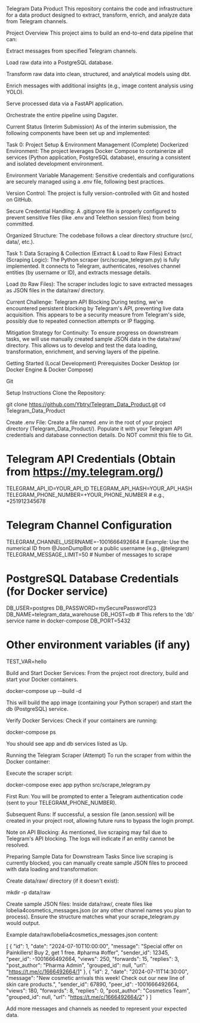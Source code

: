 Telegram Data Product
This repository contains the code and infrastructure for a data product designed to extract, transform, enrich, and analyze data from Telegram channels.

Project Overview
This project aims to build an end-to-end data pipeline that can:

Extract messages from specified Telegram channels.

Load raw data into a PostgreSQL database.

Transform raw data into clean, structured, and analytical models using dbt.

Enrich messages with additional insights (e.g., image content analysis using YOLO).

Serve processed data via a FastAPI application.

Orchestrate the entire pipeline using Dagster.

Current Status (Interim Submission)
As of the interim submission, the following components have been set up and implemented:

Task 0: Project Setup & Environment Management (Complete)
Dockerized Environment: The project leverages Docker Compose to containerize all services (Python application, PostgreSQL database), ensuring a consistent and isolated development environment.

Environment Variable Management: Sensitive credentials and configurations are securely managed using a .env file, following best practices.

Version Control: The project is fully version-controlled with Git and hosted on GitHub.

Secure Credential Handling: A .gitignore file is properly configured to prevent sensitive files (like .env and Telethon session files) from being committed.

Organized Structure: The codebase follows a clear directory structure (src/, data/, etc.).

Task 1: Data Scraping & Collection (Extract & Load to Raw Files)
Extract (Scraping Logic): The Python scraper (src/scrape_telegram.py) is fully implemented. It connects to Telegram, authenticates, resolves channel entities (by username or ID), and extracts message details.

Load (to Raw Files): The scraper includes logic to save extracted messages as JSON files in the data/raw/ directory.

Current Challenge: Telegram API Blocking
During testing, we've encountered persistent blocking by Telegram's API, preventing live data acquisition. This appears to be a security measure from Telegram's side, possibly due to repeated connection attempts or IP flagging.

Mitigation Strategy for Continuity:
To ensure progress on downstream tasks, we will use manually created sample JSON data in the data/raw/ directory. This allows us to develop and test the data loading, transformation, enrichment, and serving layers of the pipeline.

Getting Started (Local Development)
Prerequisites
Docker Desktop (or Docker Engine & Docker Compose)

Git

Setup Instructions
Clone the Repository:

git clone https://github.com/Ybtry/Telegram_Data_Product.git
cd Telegram_Data_Product

Create .env File:
Create a file named .env in the root of your project directory (Telegram_Data_Product/). Populate it with your Telegram API credentials and database connection details. Do NOT commit this file to Git.

# Telegram API Credentials (Obtain from https://my.telegram.org/)
TELEGRAM_API_ID=YOUR_API_ID
TELEGRAM_API_HASH=YOUR_API_HASH
TELEGRAM_PHONE_NUMBER=+YOUR_PHONE_NUMBER # e.g., +251912345678

# Telegram Channel Configuration
TELEGRAM_CHANNEL_USERNAME=-1001666492664 # Example: Use the numerical ID from @JsonDumpBot or a public username (e.g., @telegram)
TELEGRAM_MESSAGE_LIMIT=50 # Number of messages to scrape

# PostgreSQL Database Credentials (for Docker service)
DB_USER=postgres
DB_PASSWORD=mySecurePassword123
DB_NAME=telegram_data_warehouse
DB_HOST=db # This refers to the 'db' service name in docker-compose
DB_PORT=5432

# Other environment variables (if any)
TEST_VAR=hello

Build and Start Docker Services:
From the project root directory, build and start your Docker containers.

docker-compose up --build -d

This will build the app image (containing your Python scraper) and start the db (PostgreSQL) service.

Verify Docker Services:
Check if your containers are running:

docker-compose ps

You should see app and db services listed as Up.

Running the Telegram Scraper (Attempt)
To run the scraper from within the Docker container:

Execute the scraper script:

docker-compose exec app python src/scrape_telegram.py

First Run: You will be prompted to enter a Telegram authentication code (sent to your TELEGRAM_PHONE_NUMBER).

Subsequent Runs: If successful, a session file (anon.session) will be created in your project root, allowing future runs to bypass the login prompt.

Note on API Blocking: As mentioned, live scraping may fail due to Telegram's API blocking. The logs will indicate if an entity cannot be resolved.

Preparing Sample Data for Downstream Tasks
Since live scraping is currently blocked, you can manually create sample JSON files to proceed with data loading and transformation:

Create data/raw/ directory (if it doesn't exist):

mkdir -p data/raw

Create sample JSON files:
Inside data/raw/, create files like lobelia4cosmetics_messages.json (or any other channel names you plan to process). Ensure the structure matches what your scrape_telegram.py would output.

Example data/raw/lobelia4cosmetics_messages.json content:

[
    {
        "id": 1,
        "date": "2024-07-10T10:00:00",
        "message": "Special offer on Painkillers! Buy 2, get 1 free. #pharma #offer",
        "sender_id": 12345,
        "peer_id": -1001666492664,
        "views": 250,
        "forwards": 15,
        "replies": 3,
        "post_author": "Pharma Admin",
        "grouped_id": null,
        "url": "https://t.me/c/1666492664/1"
    },
    {
        "id": 2,
        "date": "2024-07-11T14:30:00",
        "message": "New cosmetic arrivals this week! Check out our new line of skin care products.",
        "sender_id": 67890,
        "peer_id": -1001666492664,
        "views": 180,
        "forwards": 8,
        "replies": 0,
        "post_author": "Cosmetics Team",
        "grouped_id": null,
        "url": "https://t.me/c/1666492664/2"
    }
]

Add more messages and channels as needed to represent your expected data.
